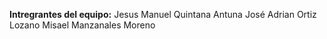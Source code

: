 **Intregrantes del equipo:**
Jesus Manuel Quintana Antuna
José Adrian Ortiz Lozano
Misael Manzanales Moreno
